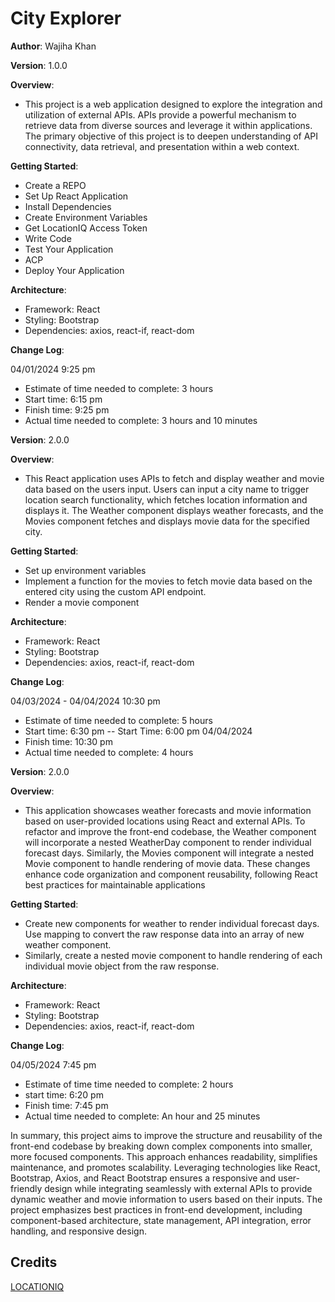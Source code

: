 # City Explorer

**Author**: Wajiha Khan

**Version**: 1.0.0

**Overview**:

- This project is a web application designed to explore the integration and utilization of external APIs. APIs provide a powerful mechanism to retrieve data from diverse sources and leverage it within applications. The primary objective of this project is to deepen understanding of API connectivity, data retrieval, and presentation within a web context.

**Getting Started**:

- Create a REPO
- Set Up React Application
- Install Dependencies
- Create Environment Variables
- Get LocationIQ Access Token
- Write Code
- Test Your Application
- ACP
- Deploy Your Application

**Architecture**:

- Framework: React
- Styling: Bootstrap
- Dependencies: axios, react-if, react-dom

**Change Log**:

04/01/2024 9:25 pm

- Estimate of time needed to complete: 3 hours
- Start time: 6:15 pm
- Finish time: 9:25 pm
- Actual time needed to complete: 3 hours and 10 minutes

**Version**: 2.0.0

**Overview**:

- This React application uses APIs to fetch and display weather and movie data based on the users input. Users can input a city name to trigger location search functionality, which fetches location information and displays it. The Weather component displays weather forecasts, and the Movies component fetches and displays movie data for the specified city.

**Getting Started**:

- Set up environment variables
- Implement a function for the movies to fetch movie data based on the entered city using the custom API endpoint.
- Render a movie component

**Architecture**:

- Framework: React
- Styling: Bootstrap
- Dependencies: axios, react-if, react-dom

**Change Log**:

04/03/2024 - 04/04/2024 10:30 pm

- Estimate of time needed to complete: 5 hours
- Start time: 6:30 pm -- Start Time: 6:00 pm 04/04/2024
- Finish time: 10:30 pm
- Actual time needed to complete: 4 hours

**Version**: 2.0.0

**Overview**:

- This application showcases weather forecasts and movie information based on user-provided locations using React and external APIs. To refactor and improve the front-end codebase, the Weather component will incorporate a nested WeatherDay component to render individual forecast days. Similarly, the Movies component will integrate a nested Movie component to handle rendering of movie data. These changes enhance code organization and component reusability, following React best practices for maintainable applications

**Getting Started**:

- Create new components for weather to render individual forecast days. Use mapping to convert the raw response data into an array of new weather component.
- Similarly, create a nested movie component to handle rendering of each individual movie object from the raw response.

**Architecture**:

- Framework: React
- Styling: Bootstrap
- Dependencies: axios, react-if, react-dom

**Change Log**:

04/05/2024 7:45 pm

- Estimate of time time needed to complete: 2 hours
- start time: 6:20 pm
- Finish time: 7:45 pm
- Actual time needed to complete: An hour and 25 minutes

In summary, this project aims to improve the structure and reusability of the front-end codebase by breaking down complex components into smaller, more focused components. This approach enhances readability, simplifies maintenance, and promotes scalability. Leveraging technologies like React, Bootstrap, Axios, and React Bootstrap ensures a responsive and user-friendly design while integrating seamlessly with external APIs to provide dynamic weather and movie information to users based on their inputs. The project emphasizes best practices in front-end development, including component-based architecture, state management, API integration, error handling, and responsive design.

## Credits

[LOCATIONIQ](https://locationiq.com/?_gl=1*1oz2mgs*_ga*MjI5NjcwMjQ1LjE3MTE5NzM1MzU.*_ga_TRV5GF9KFC*MTcxMjAyMDE1OS43LjEuMTcxMjAyMTA2OC4wLjAuMA..)
